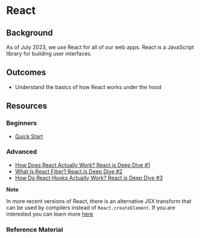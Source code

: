# React

## Background
As of July 2023, we use React for all of our web apps. React is a JavaScript library for building user interfaces.

## Outcomes
- Understand the basics of how React works under the hood 

## Resources

### Beginners

- [Quick Start](https://react.dev/learn)

### Advanced

- [How Does React Actually Work? React.js Deep Dive #1](https://www.youtube.com/watch?v=7YhdqIR2Yzo)
- [What Is React Fiber? React.js Deep Dive #2](https://www.youtube.com/watch?v=0ympFIwQFJw)
- [How Do React Hooks Actually Work? React.js Deep Dive #3](https://www.youtube.com/watch?v=1VVfMVQabx0)

**Note**

In more recent versions of React, there is an alternative JSX transform that can be used by compilers instead of `React.createElement`. If you are interested you can learn more [here](https://legacy.reactjs.org/blog/2020/09/22/introducing-the-new-jsx-transform.html)

### Reference Material